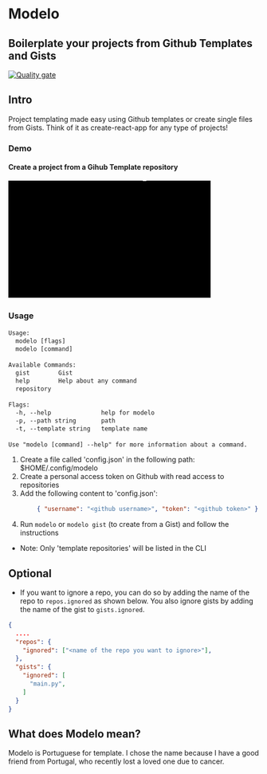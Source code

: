 # Modelo
## Boilerplate your projects from Github Templates and Gists 
[![Quality gate](https://sonarcloud.io/api/project_badges/quality_gate?project=ptrkrlsrd_modelo)](https://sonarcloud.io/dashboard?id=ptrkrlsrd_modelo)

## Intro
Project templating made easy using Github templates or create single files from Gists. Think of it as create-react-app for any type of projects!

### Demo
#### Create a project from a Gihub Template repository
![](recorded.gif)


### Usage
```
Usage:
  modelo [flags]
  modelo [command]

Available Commands:
  gist        Gist
  help        Help about any command
  repository  

Flags:
  -h, --help              help for modelo
  -p, --path string       path
  -t, --template string   template name

Use "modelo [command] --help" for more information about a command.
```

1. Create a file called 'config.json' in the following path: $HOME/.config/modelo
2. Create a personal access token on Github with read access to repositories
3. Add the following content to 'config.json': 
``` json
        { "username": "<github username>", "token": "<github token>" } 
```
4. Run `modelo` or `modelo gist` (to create from a Gist) and follow the instructions
* Note: Only 'template repositories' will be listed in the CLI

## Optional
* If you want to ignore a repo, you can do so by adding the name of the repo to `repos.ignored` as shown below. You also ignore gists by adding the name of the gist to `gists.ignored`.
``` json
{ 
  ....
  "repos": {
    "ignored": ["<name of the repo you want to ignore>"],
  },
  "gists": {
    "ignored": [
      "main.py", 
    ]
  }
} 
```

## What does Modelo mean?
Modelo is Portuguese for template. I chose the name because I have a good friend from Portugal, who recently lost a loved one due to cancer.